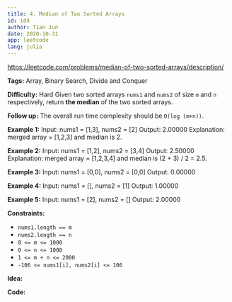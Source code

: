 ```yaml
---
title: 4. Median of Two Sorted Arrays
id: id4
author: Tian Jun
date: 2020-10-31
app: leetcode
lang: julia
---
```

https://leetcode.com/problems/median-of-two-sorted-arrays/description/

**Tags:** Array, Binary Search, Divide and Conquer

**Difficulty:** Hard
Given two sorted arrays `nums1` and `nums2` of size `m` and `n` respectively,
return **the median** of the two sorted arrays.

**Follow up:** The overall run time complexity should be `O(log (m+n))`.



**Example 1:**
            Input: nums1 = [1,3], nums2 = [2]    Output: 2.00000    Explanation: merged array = [1,2,3] and median is 2.    

**Example 2:**
            Input: nums1 = [1,2], nums2 = [3,4]    Output: 2.50000    Explanation: merged array = [1,2,3,4] and median is (2 + 3) / 2 = 2.5.    

**Example 3:**
            Input: nums1 = [0,0], nums2 = [0,0]    Output: 0.00000    

**Example 4:**
            Input: nums1 = [], nums2 = [1]    Output: 1.00000    

**Example 5:**
            Input: nums1 = [2], nums2 = []    Output: 2.00000    



**Constraints:**

  * `nums1.length == m`
  * `nums2.length == n`
  * `0 <= m <= 1000`
  * `0 <= n <= 1000`
  * `1 <= m + n <= 2000`
  * `-106 <= nums1[i], nums2[i] <= 106`


**Idea:**

**Code:**
